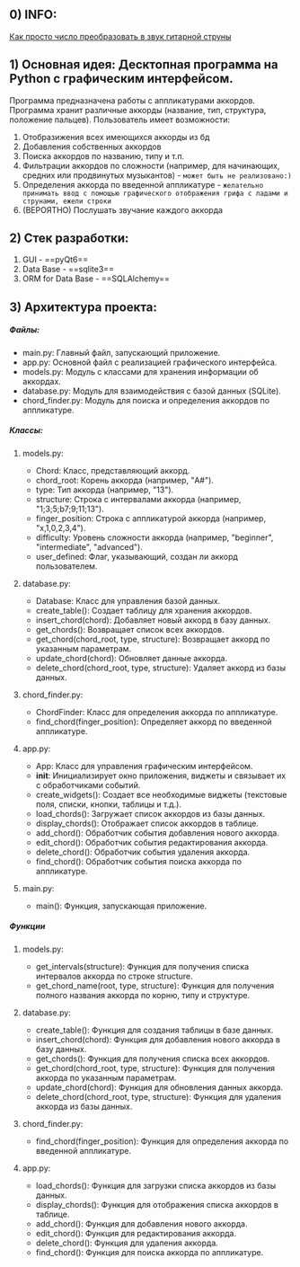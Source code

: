 ## 0) INFO:
[Как просто число преобразовать в звук гитарной струны](https://habr.com/ru/articles/514844/)

## 1) Основная идея: Десктопная программа на Python с графическим интерфейсом.
Программа предназначена работы с аппликатурами аккордов.
Программа хранит различные аккорды (название, тип, структура, положение пальцев).
Пользователь имеет возможности:
   1. Отобразижения всех имеющихся аккорды из бд
   2. Добавления собственных аккордов
   3. Поиска аккордов по названию, типу и т.п.
   4. Фильтрации аккордов по сложности (например, для начинающих, средних или продвинутых музыкантов) - `может быть не реализовано:)`
   5. Определения аккорда по введенной аппликатуре - `желательно принимать ввод с помощью графического отображения грифа с ладами и струнами, ежели строки`
   6. (ВЕРОЯТНО) Послушать звучание каждого аккорда
## 2) Стек разработки:
   1. GUI - ==pyQt6==
   2. Data Base - ==sqlite3==
   3. ORM for Data Base - ==SQLAlchemy==
## 3) Архитектура проекта:
##### Файлы:

- main.py: Главный файл, запускающий приложение.
- app.py: Основной файл с реализацией графического интерфейса.
- models.py: Модуль с классами для хранения информации об аккордах.
- database.py: Модуль для взаимодействия с базой данных (SQLite).
- chord_finder.py: Модуль для поиска и определения аккордов по аппликатуре.

##### Классы:

1. models.py:

	- Chord: Класс, представляющий аккорд.
	- chord_root: Корень аккорда (например, "A#").
	- type: Тип аккорда (например, "13").
	- structure: Строка с интервалами аккорда (например, "1;3;5;b7;9;11;13").
	- finger_position: Строка с аппликатурой аккорда (например, "x,1,0,2,3,4").
	- difficulty: Уровень сложности аккорда (например, "beginner", "intermediate", "advanced").
	- user_defined: Флаг, указывающий, создан ли аккорд пользователем.

2. database.py:

	- Database: Класс для управления базой данных.
	- create_table(): Создает таблицу для хранения аккордов.
	- insert_chord(chord): Добавляет новый аккорд в базу данных.
	- get_chords(): Возвращает список всех аккордов.
	- get_chord(chord_root, type, structure): Возвращает аккорд по указанным параметрам.
	- update_chord(chord): Обновляет данные аккорда.
	- delete_chord(chord_root, type, structure): Удаляет аккорд из базы данных.

3. chord_finder.py:

	- ChordFinder: Класс для определения аккорда по аппликатуре.
	- find_chord(finger_position): Определяет аккорд по введенной аппликатуре.

4. app.py:

	- App: Класс для управления графическим интерфейсом.
	- __init__: Инициализирует окно приложения, виджеты и связывает их с обработчиками событий.
	- create_widgets(): Создает все необходимые виджеты (текстовые поля, списки, кнопки, таблицы и т.д.).
	- load_chords(): Загружает список аккордов из базы данных.
	- display_chords(): Отображает список аккордов в таблице.
	- add_chord(): Обработчик события добавления нового аккорда.
	- edit_chord(): Обработчик события редактирования аккорда.
	- delete_chord(): Обработчик события удаления аккорда.
	- find_chord(): Обработчик события поиска аккорда по аппликатуре.

5. main.py:

	- main(): Функция, запускающая приложение.

##### Функции

1. models.py:

	- get_intervals(structure): Функция для получения списка интервалов аккорда по строке structure.
	- get_chord_name(root, type, structure): Функция для получения полного названия аккорда по корню, типу и структуре.

2. database.py:

	- create_table(): Функция для создания таблицы в базе данных.
	- insert_chord(chord): Функция для добавления нового аккорда в базу данных.
	- get_chords(): Функция для получения списка всех аккордов.
	- get_chord(chord_root, type, structure): Функция для получения аккорда по указанным параметрам.
	- update_chord(chord): Функция для обновления данных аккорда.
	- delete_chord(chord_root, type, structure): Функция для удаления аккорда из базы данных.

3. chord_finder.py:

	- find_chord(finger_position): Функция для определения аккорда по введенной аппликатуре.

4. app.py:

	- load_chords(): Функция для загрузки списка аккордов из базы данных.
	- display_chords(): Функция для отображения списка аккордов в таблице.
	- add_chord(): Функция для добавления нового аккорда.
	- edit_chord(): Функция для редактирования аккорда.
	- delete_chord(): Функция для удаления аккорда.
	- find_chord(): Функция для поиска аккорда по аппликатуре.